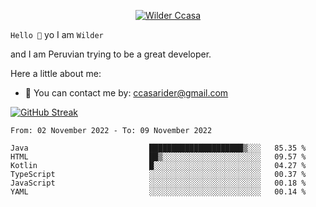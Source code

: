 <p align="center">
  <a href="https://github.com/Call4han"><img src="https://images2.alphacoders.com/505/505544.jpg" alt="Wilder Ccasa" /></a>
</p>


`Hello 👋`
yo I am `Wilder`

and I am Peruvian trying to be a great developer.






Here a little about me:
- 📝 You can contact me by: ccasarider@gmail.com


[![GitHub Streak](http://github-readme-streak-stats.herokuapp.com?user=Callahan&theme=dark&date_format=j%2Fn%5B%2FY%5D&background=201E1E&border=867815&stroke=E0E0E0&ring=268586&fire=DD401D&currStreakNum=ADDD8E&sideNums=76CBD5AA&currStreakLabel=6DBADD&sideLabels=6DBADD&dates=D0D0D0)](https://git.io/streak-stats)
<!--START_SECTION:waka-->

```text
From: 02 November 2022 - To: 09 November 2022

Java                           █████████████████████▒░░░   85.35 %
HTML                           ██▒░░░░░░░░░░░░░░░░░░░░░░   09.57 %
Kotlin                         █░░░░░░░░░░░░░░░░░░░░░░░░   04.27 %
TypeScript                     ░░░░░░░░░░░░░░░░░░░░░░░░░   00.37 %
JavaScript                     ░░░░░░░░░░░░░░░░░░░░░░░░░   00.18 %
YAML                           ░░░░░░░░░░░░░░░░░░░░░░░░░   00.14 %
```

<!--END_SECTION:waka-->








